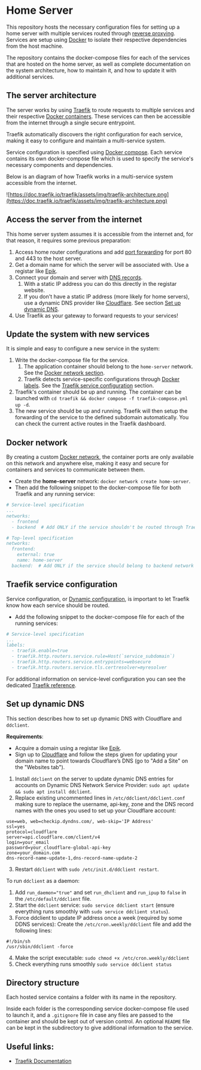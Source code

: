 # Home Server

This repository hosts the necessary configuration files for setting up a home server with multiple services routed through [reverse proxying](https://www.cloudflare.com/learning/cdn/glossary/reverse-proxy/). Services are setup using [Docker](https://docker.com) to isolate their respective dependencies from the host machine.

The repository contains the docker-compose files for each of the services that are hosted on the home server, as well as complete documentation on the system architecture, how to maintain it, and how to update it with additional services.

## The server architecture

The server works by using [Traefik](https://doc.traefik.io/traefik/) to route requests to multiple services and their respective [Docker containers](https://www.docker.com/resources/what-container/). These services can then be accessible from the internet through a single secure entrypoint.

Traefik automatically discovers the right configuration for each service, making it easy to configure and maintain a multi-service system.

Service configuration is specified using [Docker compose](https://docs.docker.com/compose/). Each service contains its own docker-compose file which is used to specify the service's necessary components and dependencies.

Below is an diagram of how Traefik works in a multi-service system accessible from the internet.

![https://doc.traefik.io/traefik/assets/img/traefik-architecture.png](https://doc.traefik.io/traefik/assets/img/traefik-architecture.png)

## Access the server from the internet

This home server system assumes it is accessible from the internet and, for that reason, it requires some previous preparation:
1. Access home router configurations and add [port forwarding](https://portforward.com/) for port 80 and 443 to the host server.
2. Get a domain name for which the server will be associated with. Use a registar like [Epik](https://www.epik.com/).
3. Connect your domain and server with [DNS records](https://www.cloudflare.com/learning/dns/dns-records/).
    1. With a static IP address you can do this directly in the registar website.
    2. If you don't have a static IP address (more likely for home servers), use a dynamic DNS provider like [Cloudflare](https://dash.cloudflare.com/). See section [Set up dynamic DNS](#setup-dynamic-dns).
4. Use Traefik as your gateway to forward requests to your services!

## Update the system with new services

It is simple and easy to configure a new service in the system:
1. Write the docker-compose file for the service.
    1. The application container should belong to the `home-server` network. See the [Docker network section](#docker-network).
    2. Traefik detects service-specific configurations through [Docker labels](https://docs.docker.com/engine/reference/commandline/run/#label). See the [Traefik service configuration](#traefik-service-configuration) section.
2. Traefik's container should be up and running. The container can be launched with `cd traefik && docker compose -f traefik-compose.yml up -d`.
3. The new service should be up and running. Traefik will then setup the forwarding of the service to the defined subdomain automatically. You can check the current active routes in the Traefik dashboard.

## Docker network
By creating a custom [Docker network](https://docs.docker.com/network/), the container ports are only available on this network and anywhere else, making it easy and secure for containers and services to communicate between them.

- Create the **home-server** network: `docker network create home-server`.
- Then add the following snippet to the docker-compose file for both Traefik and any running service:

```yml
# Service-level specification
...
networks:
  - frontend
  - backend  # Add ONLY if the service shouldn't be routed through Traefik or should communicate with a service that isn't

# Top-level specification
networks:
  frontend:
    external: true
    name: home-server 
  backend:  # Add ONLY if the service should belong to backend network
```

## Traefik service configuration
Service configuration, or [Dynamic configuration](https://doc.traefik.io/traefik/getting-started/configuration-overview/#the-dynamic-configuration), is important to let Traefik know how each service should be routed.

- Add the following snippet to the docker-compose file for each of the running services:

```yml
# Service-level specification
...
labels:
  - traefik.enable=true
  - traefik.http.routers.service.rule=Host(`service_subdomain`)
  - traefik.http.routers.service.entrypoints=websecure
  - traefik.http.routers.service.tls.certresolver=myresolver
```

For additional information on service-level configuration you can see the dedicated [Traefik reference](https://doc.traefik.io/traefik/providers/docker/).

## Set up dynamic DNS
This section describes how to set up dynamic DNS with Cloudflare and `ddclient`.

**Requirements**:
- Acquire a domain using a registar like [Epik](https://www.epik.com/).
- Sign up to [Cloudflare](https://dash.cloudflare.com/) and follow the steps given for updating your domain name to point towards Cloudflare’s DNS (go to "Add a Site" on the "Websites tab").

1. Install `ddclient` on the server to update dynamic DNS entries for accounts on Dynamic DNS Network Service Provider: `sudo apt update && sudo apt install ddclient`.
2. Replace existing uncommented lines in `/etc/ddclient/ddclient.conf` making sure to replace the username, api-key, zone and the DNS record names with the ones you used to set up your Cloudflare account:

```
use=web, web=checkip.dyndns.com/, web-skip='IP Address'
ssl=yes
protocol=cloudflare
server=api.cloudflare.com/client/v4
login=your_email
password=your_cloudflare-global-api-key
zone=your_domain.com
dns-record-name-update-1,dns-record-name-update-2
```

3. Restart `ddclient` with `sudo /etc/init.d/ddclient restart`.

To run `ddclient` as a daemon:
1. Add `run_daemon="true"` and set `run_dhclient` and `run_ipup` to `false` in the `/etc/default/ddclient` file.
2. Start the `ddclient` service: `sudo service ddclient start` (ensure everything runs smoothly with `sudo service ddclient status`).
3. Force ddclient to update IP address once a week (required by some DDNS services): Create the `/etc/cron.weekly/ddclient` file and add the following lines:

```
#!/bin/sh
/usr/sbin/ddclient -force
```

4. Make the script executable: `sudo chmod +x /etc/cron.weekly/ddclient`
5. Check everything runs smoothly `sudo service ddclient status`

## Directory structure
Each hosted service contains a folder with its name in the repository.

Inside each folder is the corresponding service docker-compose file used to launch it, and a `.gitignore` file in case any files are passed to the container and should be kept out of version control. An optional `README` file can be kept in the subdirectory to give additional information to the service.

## Useful links:
- [Traefik Documentation](https://doc.traefik.io/traefik/)